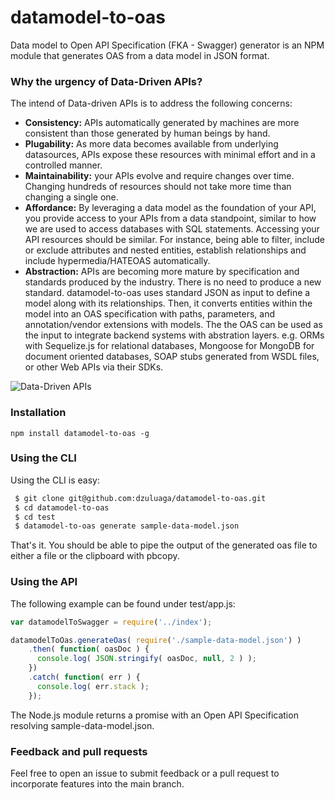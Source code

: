 # datamodel-to-oas
Data model to Open API Specification (FKA - Swagger) generator is an NPM module that generates OAS from a data model in JSON format.

### Why the urgency of Data-Driven APIs?

The intend of Data-driven APIs is to address the following concerns:

- **Consistency:** APIs automatically generated by machines are more consistent than those generated by human beings by hand.
- **Plugability:** As more data becomes available from underlying datasources, APIs expose these resources with minimal effort and in a controlled manner.
- **Maintainability:** your APIs evolve and require changes over time. Changing hundreds of resources should not take more time than changing a single one.
- **Affordance:** By leveraging a data model as the foundation of your API, you provide access to your APIs from a data standpoint, similar to how we are used to access databases with SQL statements. Accessing your API resources should be similar. For instance, being able to filter, include or exclude attributes and nested entities, establish relationships and include hypermedia/HATEOAS automatically.
- **Abstraction:** APIs are becoming more mature by specification and standards produced by the industry. There is no need to produce a new standard. datamodel-to-oas uses standard JSON as input to define a model along with its relationships. Then, it converts entities within the model into an OAS specification with paths, parameters, and annotation/vendor extensions with models. The the OAS can be used as the input to integrate backend systems with abstration layers. e.g. ORMs with Sequelize.js for relational databases, Mongoose for MongoDB for document oriented databases, SOAP stubs generated from WSDL files, or other Web APIs via their SDKs.

![Data-Driven APIs](https://raw.githubusercontent.com/dzuluaga/datamodel-to-oas/master/images/data-driven-apis-oas.png "Data-Driven APIs")

### Installation

```
npm install datamodel-to-oas -g
```

### Using the CLI
Using the CLI is easy:
```bash
 $ git clone git@github.com:dzuluaga/datamodel-to-oas.git
 $ cd datamodel-to-oas
 $ cd test
 $ datamodel-to-oas generate sample-data-model.json
```
That's it. You should be able to pipe the output of the generated oas file to either a file or the clipboard with pbcopy.

### Using the API
The following example can be found under test/app.js:  
```javascript
var datamodelToSwagger = require('../index');

datamodelToOas.generateOas( require('./sample-data-model.json') )
    .then( function( oasDoc ) {
      console.log( JSON.stringify( oasDoc, null, 2 ) );
    })
    .catch( function( err ) {
      console.log( err.stack );
    });
```
The Node.js module returns a promise with an Open API Specification resolving sample-data-model.json.

### Feedback and pull requests

Feel free to open an issue to submit feedback or a pull request to incorporate features into the main branch.